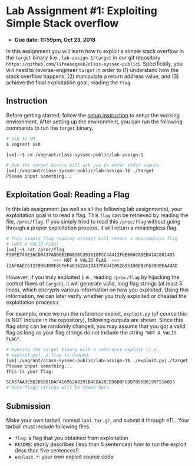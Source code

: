 # Lab Assignment #1: Exploiting Simple Stack overflow

- **Due date: 11:59pm, Oct 23, 2018**

In this assignment you will learn how to exploit a simple
stack overflow in the `target` binary (i.e., `lab-assign-1/target` in our git
repository `https://github.com/lifeasageek/class-syssec-public`).
Specifically, you will need to reverse-engineer `target` in order to
(1) understand how the stack overflow happens, (2) manipulate a return
address value, and (3) achieve the final exploitation goal,
reading the `flag`.

## Instruction

Before getting started, follow the
[setup instruction](https://github.com/lifeasageek/class-syssec-public/blob/master/lab-assign-setup/README.md)
to setup the working environment. After setting up the environment,
you can run the following commands to run the `target` binary.

```sh
# ssh to VM
$ vagrant ssh

[vm]:~$ cd /vagrant/class-syssec-public/lab-assign-1

# Run the target binary will ask you to enter stdin inputs.
[vm]:/vagrant/class-syssec-public/lab-assign-1$ ./target
Please input something...
```

## Exploitation Goal: Reading a Flag 

In this lab assignment (as well as all the following lab assignments),
your exploitation goal is to read a flag. This `flag` can be retrieved
by reading the file, `/proc/flag`. If you simply tried to read this
`/proc/flag` without going through a proper exploitation process, it
will return a meaningless flag.

```sh
# This simple flag reading attempt will return a meaningless flag 
# (NOT A VALID FLAG)
[vm]:~$ cat /proc/flag 
F38FE749E36CD0437AD0062D6836C393618FCC4A412FDE666C89EB41AC0814D5
                  >>> NOT A VALID FLAG  <<<
l2AF0AEC61229004D9E8CF6F4E3622419A37F6D410526951D6EB2F639DBEA49AD
```

However, if you truly exploited (i.e., reading `/proc/flag` by
hijacking the control flows of `target`), it will generate valid, long
flag strings (at least 5 lines), which encrypts various information on
how you exploited. Using this information, we can later verify whether
you truly exploited or cheated the exploitation process:(

For example, once we run the reference exploit, `exploit.py` (of
course this is NOT include in the repository), following outputs are
shown. Since this flag sting can be randomly changed, you may assume
that you got a valid flag as long as your flag strings do not include
the string
`"NOT A VALID FLAG"`.

```sh
# Running the target binary with a reference exploit (i.e.,
# exploit.py), a flag is dumped.
[vm]:/vagrant/class-syssec-public/lab-assign-1$ ./exploit.py|./target
Please input something...
This is your flag:

5CA37AA3E5B205B01DAF416952A8291B4EDA28CB96D0FC0B7056B0199F5160D3
# More flags strings will be shown here.
```

## Submission

Make your own tarball, named `lab1.tar.gz`, and submit it through
eTL. Your tarball must include following files.

- `flag`: a flag that you obtained from exploitation
- `README`: shorly describes (less than 5 sentences) how to run the
  exploit (less than five sentences!)
- `exploit.*`: your own exploit source code


